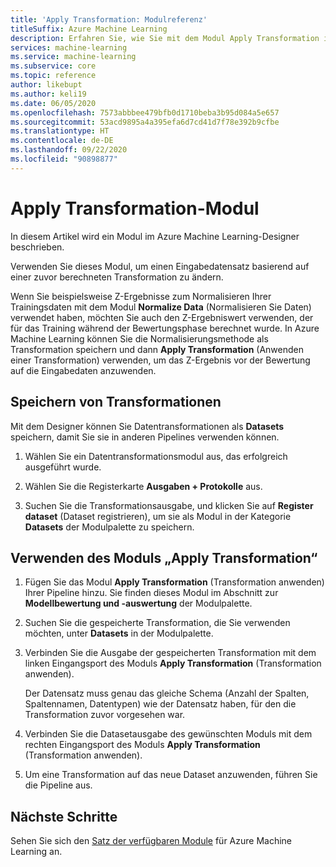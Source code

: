 ```yaml
---
title: 'Apply Transformation: Modulreferenz'
titleSuffix: Azure Machine Learning
description: Erfahren Sie, wie Sie mit dem Modul Apply Transformation in Azure Machine Learning ein Eingabedataset basierend auf einer zuvor berechneten Transformation ändern.
services: machine-learning
ms.service: machine-learning
ms.subservice: core
ms.topic: reference
author: likebupt
ms.author: keli19
ms.date: 06/05/2020
ms.openlocfilehash: 7573abbbee479bfb0d1710beba3b95d084a5e657
ms.sourcegitcommit: 53acd9895a4a395efa6d7cd41d7f78e392b9cfbe
ms.translationtype: HT
ms.contentlocale: de-DE
ms.lasthandoff: 09/22/2020
ms.locfileid: "90898877"
---
```

# <a name="apply-transformation-module"></a>Apply Transformation-Modul

In diesem Artikel wird ein Modul im Azure Machine Learning-Designer beschrieben.

Verwenden Sie dieses Modul, um einen Eingabedatensatz basierend auf einer zuvor berechneten Transformation zu ändern.

Wenn Sie beispielsweise Z-Ergebnisse zum Normalisieren Ihrer Trainingsdaten mit dem Modul **Normalize Data** (Normalisieren Sie Daten) verwendet haben, möchten Sie auch den Z-Ergebniswert verwenden, der für das Training während der Bewertungsphase berechnet wurde. In Azure Machine Learning können Sie die Normalisierungsmethode als Transformation speichern und dann **Apply Transformation** (Anwenden einer Transformation) verwenden, um das Z-Ergebnis vor der Bewertung auf die Eingabedaten anzuwenden.

## <a name="how-to-save-transformations"></a>Speichern von Transformationen

Mit dem Designer können Sie Datentransformationen als **Datasets** speichern, damit Sie sie in anderen Pipelines verwenden können.

1. Wählen Sie ein Datentransformationsmodul aus, das erfolgreich ausgeführt wurde.

1. Wählen Sie die Registerkarte **Ausgaben + Protokolle** aus.

1. Suchen Sie die Transformationsausgabe, und klicken Sie auf **Register dataset** (Dataset registrieren), um sie als Modul in der Kategorie **Datasets** der Modulpalette zu speichern.

## <a name="how-to-use-apply-transformation"></a>Verwenden des Moduls „Apply Transformation“  
  
1. Fügen Sie das Modul **Apply Transformation** (Transformation anwenden) Ihrer Pipeline hinzu. Sie finden dieses Modul im Abschnitt zur **Modellbewertung und -auswertung** der Modulpalette. 
  
1. Suchen Sie die gespeicherte Transformation, die Sie verwenden möchten, unter **Datasets** in der Modulpalette.

1. Verbinden Sie die Ausgabe der gespeicherten Transformation mit dem linken Eingangsport des Moduls **Apply Transformation** (Transformation anwenden).

    Der Datensatz muss genau das gleiche Schema (Anzahl der Spalten, Spaltennamen, Datentypen) wie der Datensatz haben, für den die Transformation zuvor vorgesehen war.  
  
1. Verbinden Sie die Datasetausgabe des gewünschten Moduls mit dem rechten Eingangsport des Moduls **Apply Transformation** (Transformation anwenden).
  
1. Um eine Transformation auf das neue Dataset anzuwenden, führen Sie die Pipeline aus.  

## <a name="next-steps"></a>Nächste Schritte

Sehen Sie sich den [Satz der verfügbaren Module](module-reference.md) für Azure Machine Learning an. 